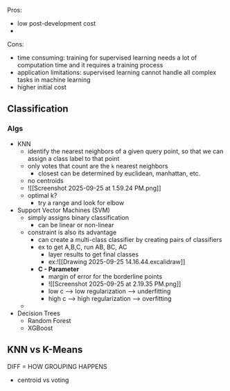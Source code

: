 Pros:
- low post-development cost
- 

Cons:
- time consuming: training for supervised learning needs a lot of computation time and it requires a training process
- application limitations: supervised learning cannot handle all complex tasks in machine learning
- higher initial cost


## Classification
### Algs
- KNN
	- identify the nearest neighbors of a given query point, so that we can assign a class label to that point
	- only votes that count are the `k` nearest neighbors
		- closest can be determined by euclidean, manhattan, etc.
	- no centroids
	- ![[Screenshot 2025-09-25 at 1.59.24 PM.png]]
	- optimal k?
		- try a range and look for elbow
- Support Vector Machines (SVM)
	- simply assigns binary classification
		- can be linear or non-linear
	- constraint is also its advantage
		- can create a multi-class classifier by creating pairs of classifiers
		- ex to get A,B,C, run AB, BC, AC
			- layer results to get final classes
			- ex:![[Drawing 2025-09-25 14.16.44.excalidraw]]
		- **C - Parameter**
			- margin of error for the borderline points
			- ![[Screenshot 2025-09-25 at 2.19.35 PM.png]]
			- low c --> low regularization --> underfitting
			- high c --> high regularization --> overfitting
	- 
- Decision Trees
	- Random Forest
	- XGBoost

## KNN vs K-Means
DIFF = HOW GROUPING HAPPENS
- centroid vs voting